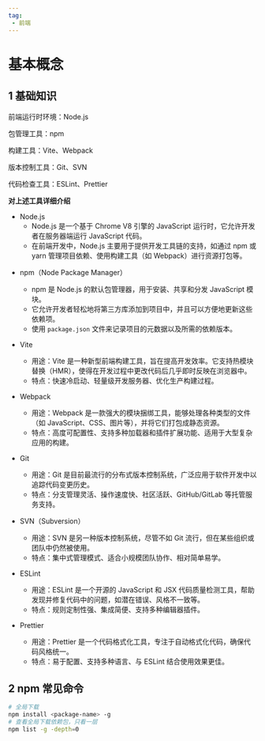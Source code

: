 ```yaml
---
tag:
 - 前端
---
```


# 基本概念

## 1 基础知识

前端运行时环境：Node.js

包管理工具：npm

构建工具：Vite、Webpack

版本控制工具：Git、SVN

代码检查工具：ESLint、Prettier

**对上述工具详细介绍**

+ Node.js
  + Node.js 是一个基于 Chrome V8 引擎的 JavaScript 运行时，它允许开发者在服务器端运行 JavaScript 代码。
  + 在前端开发中，Node.js 主要用于提供开发工具链的支持，如通过 npm 或 yarn 管理项目依赖、使用构建工具（如 Webpack）进行资源打包等。

- npm（Node Package Manager）
  - npm 是 Node.js 的默认包管理器，用于安装、共享和分发 JavaScript 模块。
  - 它允许开发者轻松地将第三方库添加到项目中，并且可以方便地更新这些依赖项。
  - 使用 `package.json` 文件来记录项目的元数据以及所需的依赖版本。

- Vite
  - 用途：Vite 是一种新型前端构建工具，旨在提高开发效率。它支持热模块替换（HMR），使得在开发过程中更改代码后几乎即时反映在浏览器中。
  - 特点：快速冷启动、轻量级开发服务器、优化生产构建过程。
- Webpack
  - 用途：Webpack 是一款强大的模块捆绑工具，能够处理各种类型的文件（如 JavaScript、CSS、图片等），并将它们打包成静态资源。
  - 特点：高度可配置性、支持多种加载器和插件扩展功能、适用于大型复杂应用的构建。

- Git
  - 用途：Git 是目前最流行的分布式版本控制系统，广泛应用于软件开发中以追踪代码变更历史。
  - 特点：分支管理灵活、操作速度快、社区活跃、GitHub/GitLab 等托管服务支持。
- SVN（Subversion）
  - 用途：SVN 是另一种版本控制系统，尽管不如 Git 流行，但在某些组织或团队中仍然被使用。
  - 特点：集中式管理模式、适合小规模团队协作、相对简单易学。

- ESLint
  - 用途：ESLint 是一个开源的 JavaScript 和 JSX 代码质量检测工具，帮助发现并修复代码中的问题，如潜在错误、风格不一致等。
  - 特点：规则定制性强、集成简便、支持多种编辑器插件。
- Prettier
  - 用途：Prettier 是一个代码格式化工具，专注于自动格式化代码，确保代码风格统一。
  - 特点：易于配置、支持多种语言、与 ESLint 结合使用效果更佳。

## 2 npm 常见命令

```bash
# 全局下载
npm install <package-name> -g
# 查看全局下载依赖包，只看一层
npm list -g -depth=0
```

